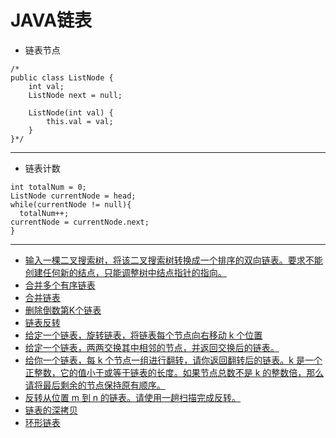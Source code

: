 # JAVA链表
+ 链表节点
```
/*
public class ListNode {
    int val;
    ListNode next = null;

    ListNode(int val) {
        this.val = val;
    }
}*/
```
------------------------------
+ 链表计数
```
int totalNum = 0;
ListNode currentNode = head;
while(currentNode != null){
  totalNum++;
currentNode = currentNode.next;
}
```
---------------------------
+ [输入一棵二叉搜索树，将该二叉搜索树转换成一个排序的双向链表。要求不能创建任何新的结点，只能调整树中结点指针的指向。](https://github.com/jikwjjw/JAVA-DataStructure/blob/LinkNode/Clone.java)
+ [合并多个有序链表](https://github.com/jikwjjw/JAVA-DataStructure/blob/LinkNode/ListNodeMerge.java)
+ [合并链表](https://github.com/jikwjjw/JAVA-DataStructure/blob/LinkNode/ListNodeMerge.java)
+ [删除倒数第K个链表](https://github.com/jikwjjw/JAVA-DataStructure/blob/LinkNode/ListNodeMerge.java)
+ [链表反转](https://github.com/jikwjjw/JAVA-DataStructure/blob/LinkNode/ReverseList.java)
+ [给定一个链表，旋转链表，将链表每个节点向右移动 k 个位置](https://github.com/jikwjjw/JAVA-DataStructure/blob/LinkNode/RotateRight.java)
+ [给定一个链表，两两交换其中相邻的节点，并返回交换后的链表。](https://github.com/jikwjjw/JAVA-DataStructure/blob/LinkNode/SwapPairs.java)
+ [给你一个链表，每 k 个节点一组进行翻转，请你返回翻转后的链表。k 是一个正整数，它的值小于或等于链表的长度。如果节点总数不是 k 的整数倍，那么请将最后剩余的节点保持原有顺序。](https://github.com/jikwjjw/JAVA-DataStructure/blob/LinkNode/reverseKGroup.java)
+ [反转从位置 m 到 n 的链表。请使用一趟扫描完成反转。](https://github.com/jikwjjw/JAVA-DataStructure/blob/LinkNode/reverseBetween.java)
+ [链表的深拷贝](https://github.com/jikwjjw/JAVA-DataStructure/blob/LinkNode/CopyRandomList.java)
+ [环形链表](https://github.com/jikwjjw/JAVA-DataStructure/blob/LinkNode/DetectCycle.java)
